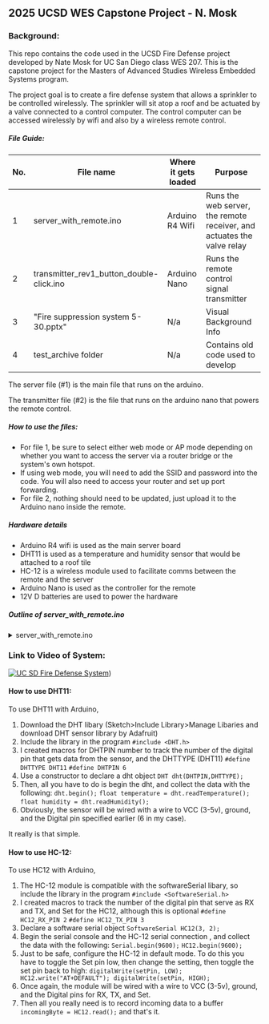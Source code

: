 ## 2025 UCSD WES Capstone Project - N. Mosk

### Background: 
This repo contains the code used in the UCSD Fire Defense project developed by Nate Mosk for UC San Diego class WES 207. This is the capstone project for the Masters of Advanced Studies Wireless Embedded Systems program. 

The project goal is to create a fire defense system that allows a sprinkler to be controlled wirelessly. The sprinkler will sit atop a roof and be actuated by a valve connected to a control computer. The control computer can be accessed wirelessly by wifi and also by a wireless remote control.

##### File Guide:

| No.  | File name | Where it gets loaded | Purpose |
| ---  | ---       | ---     | --- |
|     1| server_with_remote.ino| Arduino R4 Wifi | Runs the web server, the remote receiver, and actuates the valve relay |
|     2| transmitter_rev1_button_double-click.ino    | Arduino Nano | Runs the remote control signal transmitter | 
|     3| "Fire suppression system 5-30.pptx"    | N/a | Visual Background Info |
|     4| test_archive folder    | N/a | Contains old code used to develop | 

The server file (#1) is the main file that runs on the arduino.

The transmitter file (#2) is the file that runs on the arduino nano that powers the remote control.

##### How to use the files:

* For file 1, be sure to select either web mode or AP mode depending on whether you want to access the server via a router bridge or the system's own hotspot.
* If using web mode, you will need to add the SSID and password into the code. You will also need to access your router and set up port forwarding.
* For file 2, nothing should need to be updated, just upload it to the Arduino nano inside the remote.

##### Hardware details

* Arduino R4 wifi is used as the main server board
* DHT11 is used as a temperature and humidity sensor that would be attached to a roof tile
* HC-12 is a wireless module used to facilitate comms between the remote and the server
* Arduino Nano is used as the controller for the remote
* 12V D batteries are used to power the hardware

##### Outline of server_with_remote.ino
<details>
<summary> server_with_remote.ino </summary>
// File ID Info
<br>// list of libraries added  
<br>// macro definitions of IO pins and variables  
<br>// declaration of functions  
<br>// Set up code  
<br>&nbsp;&nbsp;&nbsp;// Begin serial ops  
<br>&nbsp;&nbsp;&nbsp;	// set digital pins  
<br>&nbsp;&nbsp;&nbsp;	// configure wireless HC12 module  
<br>&nbsp;&nbsp;&nbsp;	// configure the DHT11 sensor module  
<br>&nbsp;&nbsp;&nbsp;	// configure the onboard wifi module  
<br>&nbsp;&nbsp;&nbsp;	// set access mode or web mode  
<br>&nbsp;&nbsp;&nbsp;	// begin the web server  
<br>&nbsp;&nbsp;&nbsp;	// print wifi info to Output  
<br>// Loop Code  
<br>&nbsp;&nbsp;&nbsp;	// read DHT sensor for temp and humidity  
<br>&nbsp;&nbsp;&nbsp;	// Check for client on server  
<br>&nbsp;&nbsp;&nbsp;&nbsp;&nbsp;&nbsp;		// Print web app out to client  
<br>&nbsp;&nbsp;&nbsp;&nbsp;&nbsp;&nbsp;		// create links for high /H and low /L for the water valve  
<br>&nbsp;&nbsp;&nbsp;	// read the HC12 sensor for incoming wireless comms  
<br>// Write out functions  
<br>&nbsp;&nbsp;&nbsp;	// define printwifi function  
<br>&nbsp;&nbsp;&nbsp;	// define showWifi status function  
<br>&nbsp;&nbsp;&nbsp;	// define readHC function  
</details>

### Link to Video of System:

[![UC SD Fire Defense System](http://img.youtube.com/vi/_rKZSBtwn8Y/0.jpg)](https://www.youtube.com/watch?v=_rKZSBtwn8Y))

#### How to use DHT11:

To use DHT11 with Arduino, 
1. Download the DHT libary (Sketch>Include Library>Manage Libaries and download DHT sensor library by Adafruit)
2. Include the library in the program `#include <DHT.h>`
3. I created macros for DHTPIN number to track the number of the digital pin that gets data from the sensor, and the DHTTYPE (DHT11)
   `#define DHTTYPE DHT11`
   `#define DHTPIN 6`
4. Use a constructor to declare a dht object `DHT dht(DHTPIN,DHTTYPE);`
5. Then, all you have to do is begin the dht, and collect the data with the following:
  `dht.begin();`
  `float temperature = dht.readTemperature();`
  `float humidity = dht.readHumidity();`
6. Obviously, the sensor will be wired with a wire to VCC (3-5v), ground, and the Digital pin specified earlier (6 in my case).

It really is that simple.

#### How to use HC-12:

To use HC12 with Arduino, 
1. The HC-12 module is compatible with the softwareSerial libary, so include the library in the program `#include <SoftwareSerial.h>`
3. I created macros to track the number of the digital pin that serve as RX and TX, and Set for the HC12, although this is optional
   `#define HC12_RX_PIN 2`
   `#define HC12_TX_PIN 3`
4. Declare a software serial object `SoftwareSerial HC12(3, 2);`
5. Begin the serial console and the HC-12 serial connection , and collect the data with the following:
  `Serial.begin(9600);`
  `HC12.begin(9600);`
6. Just to be safe, configure the HC-12 in default mode. To do this you have to toggle the Set pin low, then change the setting, then toggle the set pin back to high:
  `digitalWrite(setPin, LOW);
  HC12.write("AT+DEFAULT");
  digitalWrite(setPin, HIGH);`
8. Once again, the module will be wired with a wire to VCC (3-5v), ground, and the Digital pins for RX, TX, and Set.
9. Then all you really need is to record incoming data to a buffer `incomingByte = HC12.read();` and that's it.




